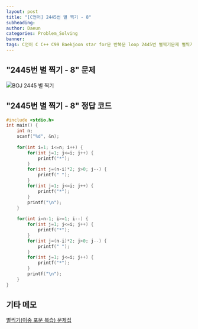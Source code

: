 ```yaml
---
layout: post
title: "[C언어] 2445번 별 찍기 - 8"
subheading: 
author: Daeun
categories: Problem_Solving
banner:
tags: C언어 C C++ C99 Baekjoon star for문 반복문 loop 2445번 별찍기문제 별찍기문제집
---
```


## "2445번 별 찍기 - 8" 문제
![BOJ 2445 별 찍기](https://user-images.githubusercontent.com/79370538/219670965-088d0ca2-08b6-4bdc-8ff2-fcb95f419a96.png)

## "2445번 별 찍기 - 8" 정답 코드
```c
#include <stdio.h>
int main() {
	int n;
	scanf("%d", &n);
	
	for(int i=1; i<=n; i++) {
		for(int j=1; j<=i; j++) {
			printf("*");
		}
		for(int j=(n-i)*2; j>0; j--) {
			printf(" ");
		}
		for(int j=1; j<=i; j++) {
			printf("*");
		}
		printf("\n");
	}
	
	for(int i=n-1; i>=1; i--) {
		for(int j=1; j<=i; j++) {
			printf("*");
		}
		for(int j=(n-i)*2; j>0; j--) {
			printf(" ");
		}
		for(int j=1; j<=i; j++) {
			printf("*");
		}
		printf("\n");
	}
}
```

## 기타 메모
[별찍기(이중 포문 복습) 문제집](https://www.acmicpc.net/workbook/view/11093)